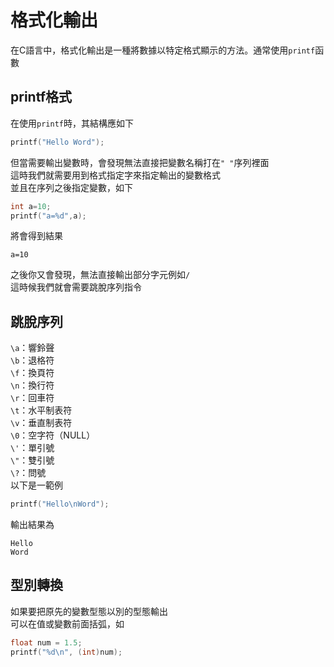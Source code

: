 # 格式化輸出
在C語言中，格式化輸出是一種將數據以特定格式顯示的方法。通常使用`printf`函數    
## printf格式  
在使用`printf`時，其結構應如下  
```C  
printf("Hello Word");
```
但當需要輸出變數時，會發現無法直接把變數名稱打在```" "```序列裡面  
這時我們就需要用到格式指定字來指定輸出的變數格式  
並且在序列之後指定變數，如下
```C
int a=10;
printf("a=%d",a);
```
將會得到結果   
```
a=10
```
之後你又會發現，無法直接輸出部分字元例如`/`  
這時候我們就會需要跳脫序列指令  
## 跳脫序列  
`\a`：響鈴聲  
`\b`：退格符  
`\f`：換頁符  
`\n`：換行符  
`\r`：回車符  
`\t`：水平制表符  
`\v`：垂直制表符  
`\0`：空字符（NULL）  
`\'`：單引號  
`\"`：雙引號  
`\?`：問號  
以下是一範例  
```c
printf("Hello\nWord");
```
輸出結果為   
```
Hello  
Word  
```
## 型別轉換  
如果要把原先的變數型態以別的型態輸出  
可以在值或變數前面括弧，如  
```c
float num = 1.5;
printf("%d\n", (int)num);  
```
